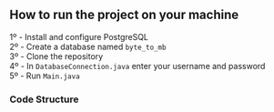 ## How to run the project on your machine

1º - Install and configure PostgreSQL <br>
2º - Create a database named ```byte_to_mb``` <br>
3º - Clone the repository <br>
4º - In ```DatabaseConnection.java``` enter your username and password <br>
5º - Run ```Main.java```

<h3>Code Structure</h3>

